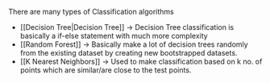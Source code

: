 There are many types of Classification algorithms
- [[Decision Tree|Decision Tree]] -> Decision Tree classification is basically a if-else statement with much more complexity
- [[Random Forest]] -> Basically make a lot of decision trees randomly from the existing dataset by creating new bootstrapped datasets.
- [[K Nearest Neighbors]] -> Used to make classification based on k no. of points which are similar/are close to the test points.